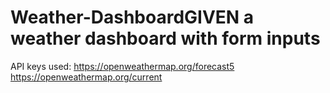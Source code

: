 # Weather-DashboardGIVEN a weather dashboard with form inputs



API keys used:
https://openweathermap.org/forecast5
https://openweathermap.org/current

